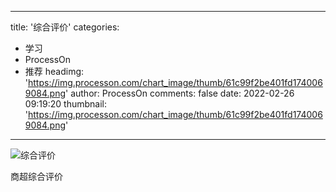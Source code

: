 
---
title: '综合评价'
categories: 
 - 学习
 - ProcessOn
 - 推荐
headimg: 'https://img.processon.com/chart_image/thumb/61c99f2be401fd1740069084.png'
author: ProcessOn
comments: false
date: 2022-02-26 09:19:20
thumbnail: 'https://img.processon.com/chart_image/thumb/61c99f2be401fd1740069084.png'
---

<div>   
<img class="thumb" alt="综合评价" src="https://img.processon.com/chart_image/thumb/61c99f2be401fd1740069084.png" referrerpolicy="no-referrer">
<p>商超综合评价</p>  
</div>
            